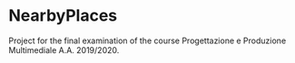 # NearbyPlaces
Project for the final examination of the course Progettazione e Produzione Multimediale A.A. 2019/2020.
